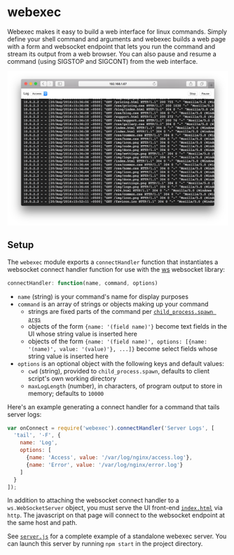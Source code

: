 # webexec

Webexec makes it easy to build a web interface for linux commands. Simply define your shell command and arguments and webexec builds a web page with a form and websocket endpoint that lets you run the command and stream its output from a web browser. You can also pause and resume a command (using SIGSTOP and SIGCONT) from the web interface.

<img src="https://raw.githubusercontent.com/SlyTrunk/webexec/master/screenshot.png" alt="screenshot">

## Setup

The `webexec` module exports a `connectHandler` function that instantiates a websocket connect handler function for use with the [ws](https://www.npmjs.com/package/ws) websocket library:

```javascript
connectHandler: function(name, command, options)
```

* `name` (string) is your command's name for display purposes
* `command` is an array of strings or objects making up your command
    * strings are fixed parts of the command per [`child_process.spawn args`](https://nodejs.org/api/child_process.html#child_process_child_process_spawn_command_args_options)
    * objects of the form `{name: '(field name)'}` become text fields in the UI whose string value is inserted here
    * objects of the form `{name: '(field name)', options: [{name: '(name)', value: '(value)'}, ...]}` become select fields whose string value is inserted here
* `options` is an optional object with the following keys and default values:
    * `cwd` (string), provided to `child_process.spawn`, defaults to client script's own working directory
    * `maxLogLength` (number), in characters, of program output to store in memory; defaults to `10000`

Here's an example generating a connect handler for a command that tails server logs:

```javascript
var onConnect = require('webexec').connectHandler('Server Logs', [
  'tail', '-F', {
    name: 'Log',
    options: [
      {name: 'Access', value: '/var/log/nginx/access.log'},
      {name: 'Error', value: '/var/log/nginx/error.log'}
    ]
  }
]);
```

In addition to attaching the websocket connect handler to a `ws.WebSocketServer` object, you must serve the UI front-end [`index.html`](https://github.com/SlyTrunk/webexec/blob/master/index.html) via `http`. The javascript on that page will connect to the websocket endpoint at the same host and path.

See [`server.js`](https://github.com/SlyTrunk/webexec/blob/master/server.js) for a complete example of a standalone webexec server. You can launch this server by running `npm start` in the project directory.
